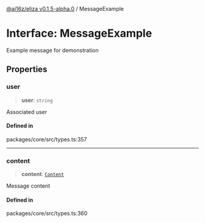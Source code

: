 [@ai16z/eliza v0.1.5-alpha.0](../index.md) / MessageExample

# Interface: MessageExample

Example message for demonstration

## Properties

### user

> **user**: `string`

Associated user

#### Defined in

packages/core/src/types.ts:357

***

### content

> **content**: [`Content`](Content.md)

Message content

#### Defined in

packages/core/src/types.ts:360
